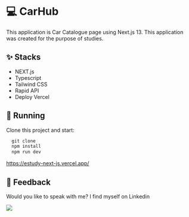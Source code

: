 
# ****💻 CarHub****

 This application is Car Catalogue page using Next.js 13. This application was created for the purpose of studies.
 
## ****✨ Stacks****

- NEXT.js
- Typescript
- Tailwind CSS
- Rapid API
- Deploy Vercel


## 🔧 ****Running****

Clone this project and start:

```js
  git clone
  npm install
  npm run dev
```
https://estudy-next-js.vercel.app/


## ****📄 Feedback****

Would you like to speak with me? I find myself on Linkedin <br>

  <a href="https://www.linkedin.com/in/victor-avila-ciechovicz-55a172106/" target="_blank"><img src="https://img.shields.io/badge/linkedin-%230077B5.svg?style=for-the-badge&logo=linkedin&logoColor=white" target="_blank"></a> 
